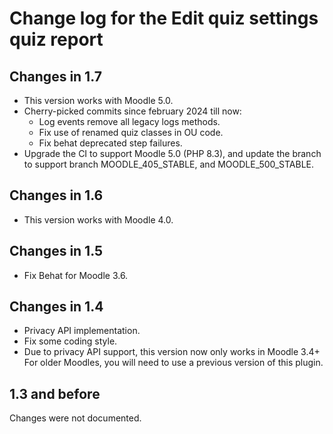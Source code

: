 # Change log for the Edit quiz settings quiz report

## Changes in 1.7
* This version works with Moodle 5.0.
* Cherry-picked commits since february 2024 till now:
  * Log events remove all legacy logs methods.
  * Fix use of renamed quiz classes in OU code.
  * Fix behat deprecated step failures.
* Upgrade the CI to support Moodle 5.0 (PHP 8.3), and update the branch to support branch MOODLE_405_STABLE, and MOODLE_500_STABLE.

## Changes in 1.6

* This version works with Moodle 4.0.

## Changes in 1.5

* Fix Behat for Moodle 3.6.


## Changes in 1.4

* Privacy API implementation.
* Fix some coding style.
* Due to privacy API support, this version now only works in Moodle 3.4+
  For older Moodles, you will need to use a previous version of this plugin.


## 1.3 and before

Changes were not documented.
